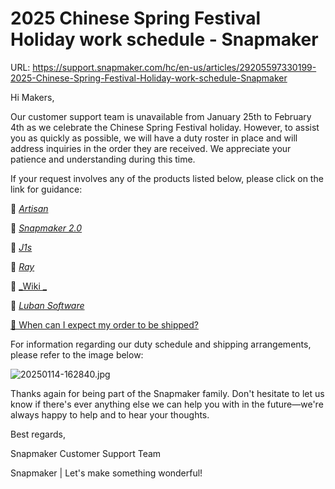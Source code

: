 # 2025 Chinese Spring Festival Holiday work schedule - Snapmaker

URL: https://support.snapmaker.com/hc/en-us/articles/29205597330199-2025-Chinese-Spring-Festival-Holiday-work-schedule-Snapmaker

Hi Makers,

Our customer support team is unavailable from January 25th to February 4th as we celebrate the Chinese Spring Festival holiday. However, to assist you as quickly as possible, we will have a duty roster in place and will address inquiries in the order they are received. We appreciate your patience and understanding during this time.

If your request involves any of the products listed below, please click on the link for guidance:

🚩 [_Artisan_ ](https://support.snapmaker.com/hc/en-us/articles/25463690296471-FAQ-for-Snapmaker-Artisan)

🚩 [_Snapmaker 2.0_ ](https://support.snapmaker.com/hc/en-us/articles/26088814743191-FAQ-for-Snapmaker-2-0)

🚩 [_J1s_ ](https://support.snapmaker.com/hc/en-us/articles/26288567755031-FAQ-for-Snapmaker-J1-J1s-Printer)

🚩 [_Ray_ ](https://support.snapmaker.com/hc/en-us/articles/26291132177303-FAQ-for-Snapmaker-Ray)

🚩 [_Wiki _ ](https://wiki.snapmaker.com/en/home)

🚩 _[Luban Software](https://wiki.snapmaker.com/en/Snapmaker_Luban)_

[🚩 When can I expect my order to be shipped?](https://support.snapmaker.com/hc/en-us/articles/28585558421399-When-can-I-expect-my-order-to-be-shipped)

For information regarding our duty schedule and shipping arrangements, please refer to the image below:

![20250114-162840.jpg](https://support.snapmaker.com/hc/article_attachments/29205792346519)

Thanks again for being part of the Snapmaker family. Don't hesitate to let us know if there's ever anything else we can help you with in the future—we're always happy to help and to hear your thoughts. 

Best regards,

Snapmaker Customer Support Team

Snapmaker | Let's make something wonderful!
